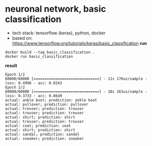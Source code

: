 # neuronal network, basic classification
* tech stack: tensorflow (keras), python, docker
* based on: <https://www.tensorflow.org/tutorials/keras/basic_classification>
__run__
```
docker build --tag basic_classification .
docker run basic_classification
```
__result__
```
Epoch 1/2
60000/60000 [==============================] - 11s 176us/sample - loss: 0.4996 - acc: 0.8243
Epoch 2/2
60000/60000 [==============================] - 10s 161us/sample - loss: 0.3733 - acc: 0.8649
actual: ankle boot; prediction: ankle boot
actual: pullover; prediction: pullover
actual: trouser; prediction: trouser
actual: trouser; prediction: trouser
actual: shirt; prediction: shirt
actual: trouser; prediction: trouser
actual: coat; prediction: coat
actual: shirt; prediction: shirt
actual: sandal; prediction: sandal
actual: sneaker; prediction: sneaker
```
